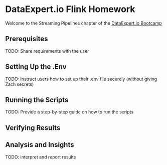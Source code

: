 # DataExpert.io Flink Homework

Welcome to the Streaming Pipelines chapter of the [DataExpert.io Bootcamp](https://www.dataexpert.io/)

## Prerequisites

TODO: Share requirements with the user

## Setting Up the .Env

TODO: Instruct users how to set up their .env file securely (without giving Zach secrets)

## Running the Scripts

TODO: Provide a step-by-step guide on how to run the scripts

## Verifying Results

## Analysis and Insights

TODO: interpret and report results